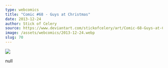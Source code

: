 ```yaml
---
type: webcomics
title: "Comic #68 - Guys at Christmas"
date: 2013-12-24
author: Stick of Celery
source: https://www.deviantart.com/stickofcelery/art/Comic-68-Guys-at-Christmas-421842356
image: /assets/webcomics/2013-12-24.webp
slug: 70
---
```


![](/assets/webcomics/2013-12-24.webp)

null
